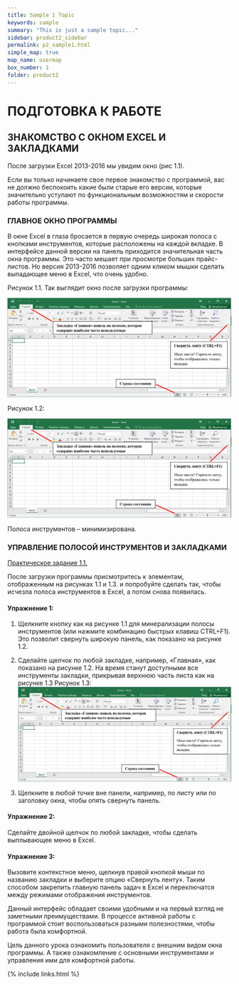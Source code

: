```yaml
---
title: Sample 1 Topic
keywords: sample
summary: "This is just a sample topic..."
sidebar: product2_sidebar
permalink: p2_sample1.html
simple_map: true
map_name: usermap
box_number: 1
folder: product2
---
```


# ПОДГОТОВКА К РАБОТЕ

## ЗНАКОМСТВО С ОКНОМ EXCEL И ЗАКЛАДКАМИ

После загрузки Excel 2013-2016 мы увидим окно (рис 1.1).

Если вы только начинаете свое первое знакомство с программой, вас не должно беспокоить какие были старые его версии, которые значительно уступают по функциональным возможностям и скорости работы программы.

### ГЛАВНОЕ ОКНО ПРОГРАММЫ

В окне Excel в глаза бросается в первую очередь широкая полоса с кнопками инструментов, которые расположены на каждой вкладке. В интерфейсе данной версии на панель приходится значительная часть окна программы. Это часто мешает при просмотре больших прайс-листов. Но версия 2013-2016 позволяет одним кликом мышки сделать выпадающее меню в Excel, что очень удобно.

Рисунок 1.1. Так выглядит окно после загрузки программы:

![картинка](/images/img11.PNG)

Рисунок 1.2:

![картинка](/images/img11.png)

Полоса инструментов – минимизирована.

### УПРАВЛЕНИЕ ПОЛОСОЙ ИНСТРУМЕНТОВ И ЗАКЛАДКАМИ

<ins>Практическое задание 1.1.</ins>

После загрузки программы присмотритесь к элементам, отображенным на рисунках 1.1 и 1.3. и попробуйте сделать так, чтобы исчезла полоса инструментов в Excel, а потом снова появилась.

#### Упражнение 1:

1. Щелкните кнопку как на рисунке 1.1 для минерализации полосы инструментов (или нажмите комбинацию быстрых клавиш CTRL+F1). Это позволит свернуть широкую панель, как показано на рисунке 1.2.
   
2. Сделайте щелчок по любой закладке, например, «Главная», как показано на рисунке 1.2. На время станут доступными все инструменты закладки, прикрывая верхнюю часть листа как на рисунке 1.3
    Рисунок 1.3:
    ![картинка](/images/img11.png)

3. Щелкните в любой точке вне панели, например, по листу или по заголовку окна, чтобы опять свернуть панель.


#### Упражнение 2:

Сделайте двойной щелчок по любой закладке, чтобы сделать выплывающее меню в Excel.

#### Упражнение 3:

Вызовите контекстное меню, щелкнув правой кнопкой мыши по названию закладки и выберите опцию «Свернуть ленту». Таким способом закрепить главную панель задач в Excel и переключатся между режимами отображения инструментов.

Данный интерфейс обладает своими удобными и на первый взгляд не заметными преимуществами. В процессе активной работы с программой стоит воспользоваться разными полезностями, чтобы работа была комфортной.

Цель данного урока ознакомить пользователя с внешним видом окна программы. А также ознакомление с основными инструментами и управления ими для комфортной работы.

{% include links.html %}
